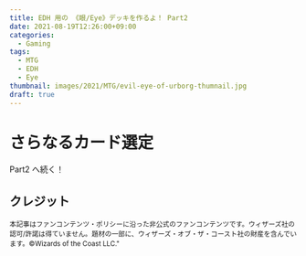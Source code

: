 ```yaml
---
title: EDH 用の 《眼/Eye》デッキを作るよ！ Part2
date: 2021-08-19T12:26:00+09:00
categories:
  - Gaming
tags:
  - MTG
  - EDH
  - Eye
thumbnail: images/2021/MTG/evil-eye-of-urborg-thumnail.jpg
draft: true
---
```


# さらなるカード選定

Part2 へ続く！

## クレジット

<small>本記事はファンコンテンツ・ポリシーに沿った非公式のファンコンテンツです。ウィザーズ社の認可/許諾は得ていません。題材の一部に、ウィザーズ・オブ・ザ・コースト社の財産を含んでいます。©Wizards of the Coast LLC."</small>

